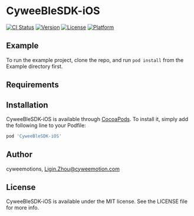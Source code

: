 # CyweeBleSDK-iOS

[![CI Status](https://img.shields.io/travis/Chengang/CyweeBleSDK-iOS.svg?style=flat)](https://travis-ci.org/Chengang/CyweeBleSDK-iOS)
[![Version](https://img.shields.io/cocoapods/v/CyweeBleSDK-iOS.svg?style=flat)](https://cocoapods.org/pods/CyweeBleSDK-iOS)
[![License](https://img.shields.io/cocoapods/l/CyweeBleSDK-iOS.svg?style=flat)](https://cocoapods.org/pods/CyweeBleSDK-iOS)
[![Platform](https://img.shields.io/cocoapods/p/CyweeBleSDK-iOS.svg?style=flat)](https://cocoapods.org/pods/CyweeBleSDK-iOS)

## Example

To run the example project, clone the repo, and run `pod install` from the Example directory first.

## Requirements

## Installation

CyweeBleSDK-iOS is available through [CocoaPods](https://cocoapods.org). To install
it, simply add the following line to your Podfile:

```ruby
pod 'CyweeBleSDK-iOS'
```

## Author

  cyweemotions, Ligin.Zhou@cyweemotion.com

## License

CyweeBleSDK-iOS is available under the MIT license. See the LICENSE file for more info.
